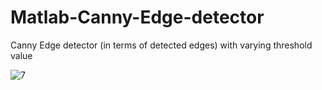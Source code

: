# Matlab-Canny-Edge-detector
Canny Edge detector (in terms of detected edges) with varying threshold value

![7](https://user-images.githubusercontent.com/78306035/154574038-be209423-5977-4f46-a151-d647b16d3e44.png)
